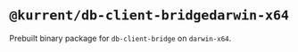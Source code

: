 # `@kurrent/db-client-bridgedarwin-x64`

Prebuilt binary package for `db-client-bridge` on `darwin-x64`.
